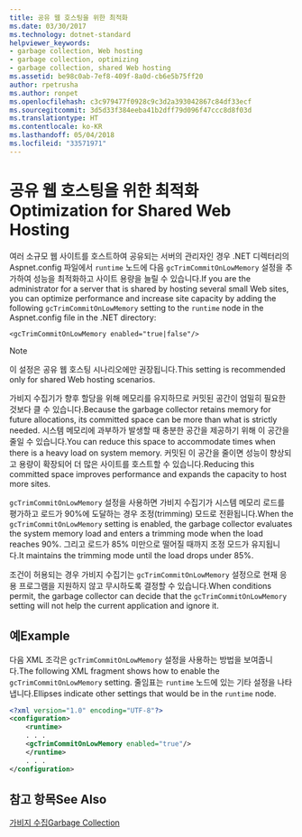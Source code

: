 ```yaml
---
title: 공유 웹 호스팅을 위한 최적화
ms.date: 03/30/2017
ms.technology: dotnet-standard
helpviewer_keywords:
- garbage collection, Web hosting
- garbage collection, optimizing
- garbage collection, shared Web hosting
ms.assetid: be98c0ab-7ef8-409f-8a0d-cb6e5b75ff20
author: rpetrusha
ms.author: ronpet
ms.openlocfilehash: c3c979477f0928c9c3d2a393042867c84df33ecf
ms.sourcegitcommit: 3d5d33f384eeba41b2dff79d096f47ccc8d8f03d
ms.translationtype: HT
ms.contentlocale: ko-KR
ms.lasthandoff: 05/04/2018
ms.locfileid: "33571971"
---
```

# <a name="optimization-for-shared-web-hosting"></a><span data-ttu-id="fcbb1-102">공유 웹 호스팅을 위한 최적화</span><span class="sxs-lookup"><span data-stu-id="fcbb1-102">Optimization for Shared Web Hosting</span></span>
<span data-ttu-id="fcbb1-103">여러 소규모 웹 사이트를 호스트하여 공유되는 서버의 관리자인 경우 .NET 디렉터리의 Aspnet.config 파일에서 `runtime` 노드에 ​​다음 `gcTrimCommitOnLowMemory` 설정을 추가하여 성능을 최적화하고 사이트 용량을 늘릴 수 있습니다.</span><span class="sxs-lookup"><span data-stu-id="fcbb1-103">If you are the administrator for a server that is shared by hosting several small Web sites, you can optimize performance and increase site capacity by adding the following `gcTrimCommitOnLowMemory` setting to the `runtime` node in the Aspnet.config file in the .NET directory:</span></span>  
  
 `<gcTrimCommitOnLowMemory enabled="true|false"/>`  
  
> [!NOTE]
>  <span data-ttu-id="fcbb1-104">이 설정은 공유 웹 호스팅 시나리오에만 권장됩니다.</span><span class="sxs-lookup"><span data-stu-id="fcbb1-104">This setting is recommended only for shared Web hosting scenarios.</span></span>  
  
 <span data-ttu-id="fcbb1-105">가비지 수집기가 향후 할당을 위해 메모리를 유지하므로 커밋된 공간이 엄밀히 필요한 것보다 클 수 있습니다.</span><span class="sxs-lookup"><span data-stu-id="fcbb1-105">Because the garbage collector retains memory for future allocations, its committed space can be more than what is strictly needed.</span></span> <span data-ttu-id="fcbb1-106">시스템 메모리에 과부하가 발생할 때 충분한 공간을 제공하기 위해 이 공간을 줄일 수 있습니다.</span><span class="sxs-lookup"><span data-stu-id="fcbb1-106">You can reduce this space to accommodate times when there is a heavy load on system memory.</span></span> <span data-ttu-id="fcbb1-107">커밋된 이 공간을 줄이면 성능이 향상되고 용량이 확장되어 더 많은 사이트를 호스트할 수 있습니다.</span><span class="sxs-lookup"><span data-stu-id="fcbb1-107">Reducing this committed space improves performance and expands the capacity to host more sites.</span></span>  
  
 <span data-ttu-id="fcbb1-108">`gcTrimCommitOnLowMemory` 설정을 사용하면 가비지 수집기가 시스템 메모리 로드를 평가하고 로드가 90%에 도달하는 경우 조정(trimming) 모드로 전환됩니다.</span><span class="sxs-lookup"><span data-stu-id="fcbb1-108">When the `gcTrimCommitOnLowMemory` setting is enabled, the garbage collector evaluates the system memory load and enters a trimming mode when the load reaches 90%.</span></span> <span data-ttu-id="fcbb1-109">그리고 로드가 85% 미만으로 떨어질 때까지 조정 모드가 유지됩니다.</span><span class="sxs-lookup"><span data-stu-id="fcbb1-109">It maintains the trimming mode until the load drops under 85%.</span></span>  
  
 <span data-ttu-id="fcbb1-110">조건이 허용되는 경우 가비지 수집기는 `gcTrimCommitOnLowMemory` 설정으로 현재 응용 프로그램을 지원하지 않고 무시하도록 결정할 수 있습니다.</span><span class="sxs-lookup"><span data-stu-id="fcbb1-110">When conditions permit, the garbage collector can decide that the `gcTrimCommitOnLowMemory` setting will not help the current application and ignore it.</span></span>  
  
## <a name="example"></a><span data-ttu-id="fcbb1-111">예</span><span class="sxs-lookup"><span data-stu-id="fcbb1-111">Example</span></span>  
 <span data-ttu-id="fcbb1-112">다음 XML 조각은 `gcTrimCommitOnLowMemory` 설정을 사용하는 방법을 보여줍니다.</span><span class="sxs-lookup"><span data-stu-id="fcbb1-112">The following XML fragment shows how to enable the `gcTrimCommitOnLowMemory` setting.</span></span> <span data-ttu-id="fcbb1-113">줄임표는 `runtime` 노드에 있는 기타 설정을 나타냅니다.</span><span class="sxs-lookup"><span data-stu-id="fcbb1-113">Ellipses indicate other settings that would be in the `runtime` node.</span></span>  
  
```xml  
<?xml version="1.0" encoding="UTF-8"?>  
<configuration>  
    <runtime>  
    . . .  
    <gcTrimCommitOnLowMemory enabled="true"/>  
    </runtime>  
    . . .  
</configuration>  
```  
  
## <a name="see-also"></a><span data-ttu-id="fcbb1-114">참고 항목</span><span class="sxs-lookup"><span data-stu-id="fcbb1-114">See Also</span></span>  
 [<span data-ttu-id="fcbb1-115">가비지 수집</span><span class="sxs-lookup"><span data-stu-id="fcbb1-115">Garbage Collection</span></span>](../../../docs/standard/garbage-collection/index.md)
